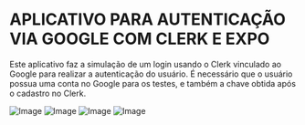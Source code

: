 # APLICATIVO PARA AUTENTICAÇÃO VIA GOOGLE COM CLERK E EXPO

Este aplicativo faz a simulação de um login usando o Clerk vinculado ao Google para realizar a autenticação do usuário.
É necessário que o usuário possua uma conta no Google para os testes, e também a chave obtida após o cadastro no Clerk.

![Image](https://github.com/user-attachments/assets/8a9b7355-08da-4b43-9169-705241d1c445) ![Image](https://github.com/user-attachments/assets/0e6809ab-a553-4279-84af-1664b7f9d471) ![Image](https://github.com/user-attachments/assets/477e682b-bbcc-4986-8161-9447e1b1fd12) ![Image](https://github.com/user-attachments/assets/f28ba0bf-e24c-4d37-ac03-2e4274ed0851)
